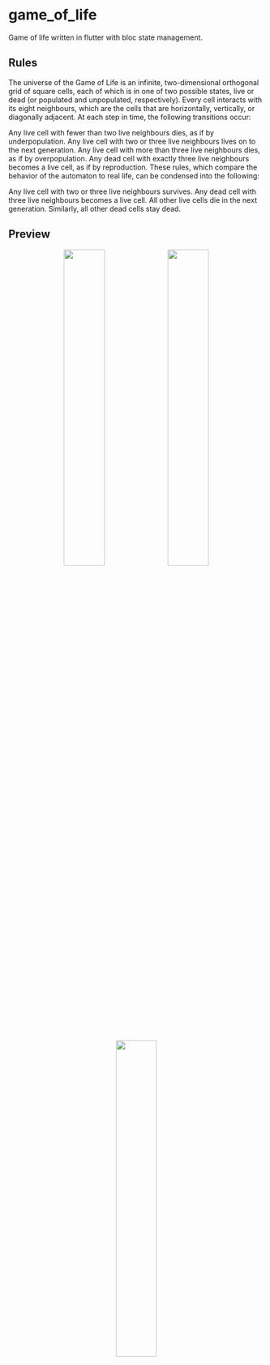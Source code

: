 # game_of_life
Game of life written in flutter with bloc state management.

## Rules

The universe of the Game of Life is an infinite, two-dimensional orthogonal grid of square cells, each of which is in one of two possible states, live or dead (or populated and unpopulated, respectively). Every cell interacts with its eight neighbours, which are the cells that are horizontally, vertically, or diagonally adjacent. At each step in time, the following transitions occur:

Any live cell with fewer than two live neighbours dies, as if by underpopulation.
Any live cell with two or three live neighbours lives on to the next generation.
Any live cell with more than three live neighbours dies, as if by overpopulation.
Any dead cell with exactly three live neighbours becomes a live cell, as if by reproduction.
These rules, which compare the behavior of the automaton to real life, can be condensed into the following:

Any live cell with two or three live neighbours survives.
Any dead cell with three live neighbours becomes a live cell.
All other live cells die in the next generation. Similarly, all other dead cells stay dead.

## Preview
<div align=center>
<img src="https://user-images.githubusercontent.com/99137907/187982799-44ba9b21-e9d6-4d19-99bc-e1be3035dd6c.png" width = 40%>
<img src="https://user-images.githubusercontent.com/99137907/187982811-6448ff60-baa3-4da6-a8a3-5aad67c44509.png" width = 40%>
<img src="https://user-images.githubusercontent.com/99137907/187982826-d7484733-381e-4afe-b67c-e50c152ac0d1.png" width = 40%>
</div>

